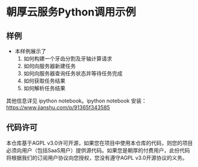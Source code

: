 # 朝厚云服务Python调用示例

## 样例

- 本样例展示了
  1. 如何构建一个牙齿分割及牙轴计算请求
  2. 如何向服务器新建任务
  3. 如何向服务器查询任务状态并等待任务完成
  4. 如何获取任务结果
  5. 如何解析任务结果

其他信息详见 ipython notebook。ipython notebook 安装： https://www.jianshu.com/p/91365f343585

## 代码许可

本仓库基于AGPL v3.0许可开源，如果您在项目中使用本仓库的代码，则您的项目必须向用户（包括SaaS用户）提供源代码。如果您是朝厚的付费用户，此份代码将根据我们的订阅用户协议向您授权，您没有遵守AGPL v3.0开源协议的义务。